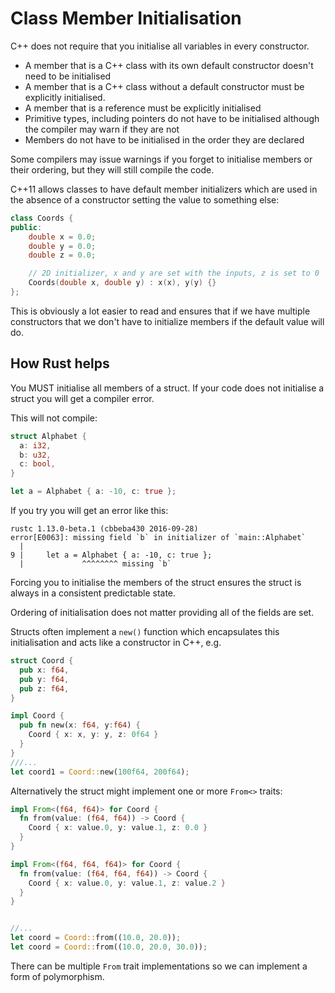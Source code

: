# Class Member Initialisation

C++ does not require that you initialise all variables in every constructor.

* A member that is a C++ class with its own default constructor doesn't need to be initialised
* A member that is a C++ class without a default constructor must be explicitly initialised.
* A member that is a reference must be explicitly initialised
* Primitive types, including pointers do not have to be initialised although the compiler may warn if they are not
* Members do not have to be initialised in the order they are declared

Some compilers may issue warnings if you forget to initialise members or their ordering, but they will still compile 
the code.

C++11 allows classes to have default member initializers which are used in the absence of a constructor setting the 
value to something else:

```c++
class Coords {
public:
    double x = 0.0;
    double y = 0.0;
    double z = 0.0;

    // 2D initializer, x and y are set with the inputs, z is set to 0
    Coords(double x, double y) : x(x), y(y) {}
};
```

This is obviously a lot easier to read and ensures that if we have multiple constructors that we don't have to initialize
members if the default value will do.

## How Rust helps

You MUST initialise all members of a struct. If your code does not initialise a struct you will get a compiler error.

This will not compile:

```rust
struct Alphabet {
  a: i32,
  b: u32,
  c: bool,
}

let a = Alphabet { a: -10, c: true };
```

If you try you will get an error like this:

```
rustc 1.13.0-beta.1 (cbbeba430 2016-09-28)
error[E0063]: missing field `b` in initializer of `main::Alphabet`
  |
9 |     let a = Alphabet { a: -10, c: true };
  |             ^^^^^^^^ missing `b`
```

Forcing you to initialise the members of the struct ensures the struct is always in a consistent predictable state.

Ordering of initialisation does not matter providing all of the fields are set.

Structs often implement a `new()` function which encapsulates this initialisation and acts like a constructor in C++, e.g.

```rust
struct Coord {
  pub x: f64,
  pub y: f64,
  pub z: f64,
}

impl Coord {
  pub fn new(x: f64, y:f64) {
    Coord { x: x, y: y, z: 0f64 }
  }
}
///...
let coord1 = Coord::new(100f64, 200f64);
```

Alternatively the struct might implement one or more `From<>` traits:

```rust
impl From<(f64, f64)> for Coord {
  fn from(value: (f64, f64)) -> Coord {
    Coord { x: value.0, y: value.1, z: 0.0 }
  }
}

impl From<(f64, f64, f64)> for Coord {
  fn from(value: (f64, f64, f64)) -> Coord {
    Coord { x: value.0, y: value.1, z: value.2 }
  }
}


//...
let coord = Coord::from((10.0, 20.0));
let coord = Coord::from((10.0, 20.0, 30.0));
```

There can be multiple `From` trait implementations so we can implement a form of polymorphism.

